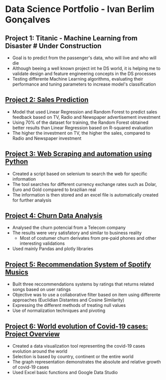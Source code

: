 # Data Science Portfolio - Ivan Berlim Gonçalves

## Project 1: Titanic - Machine Learning from Disaster # Under Construction
* Goal is to predict from the passenger's data, who will live and who will die
* Although beeing a well known project int he DS world, it is helping me to validate design and feature engineering concepts in the DS processes
* Testing differente Machine Learning algorithms, evaluating their performance and tuning parameters to increase model's classification

## [Project 2: Sales Prediction](https://github.com/ivanbergon/Ivan_Portfolio/blob/main/Sales%20Prediction.ipynb)
* Model that used Linear Regression and Random Forest to predict sales feedback based on TV, Radio and Newspaper advertisement investment
* Using 70% of the dataset for training, the Random Forest obtained better results than Linear Regression based on R-squared evaluation
* The higher the investment on TV, the higher the sales, compared to Radio and Newspaper investment

## [Project 3: Web Scraping and automation using Python](https://github.com/ivanbergon/Ivan_Portfolio/blob/main/Web%20Scrapping%20and%20Automation%20using%20Python.ipynb)
* Created a script based on selenium to search the web for specific information
* The tool searches for different currency exchange rates such as Dolar, Euro and Gold compared to brazilian real
* The information is then stored and an excel file is automatically created for further analysis

## [Project 4: Churn Data Analysis](https://github.com/ivanbergon/Ivan_Portfolio/blob/main/Churn%20Data%20Analysis.ipynb)
* Analysed the churn potencial from a Telecom company
* The results were very satisfatory and similar to business reality
  * Most of costumer churn derivates from pre-paid phones and other interesting validations
* Used mainly Pandas and plotly libraries

## [Project 5: Recommendation System of Spotify Musics](https://github.com/ivanbergon/Ivan_Portfolio/blob/main/Recommendation%20System.ipynb)
* Built three reccommendations systems by ratings that returns related songs based on user ratings
* Objective was to use a collaborative filter based on item using differente approaches (Euclidian Distantes and Cosine Similarity)
* Expressing the different methods of treating null values
* Use of normalization techniques and pivoting

## [Project 6: World evolution of Covid-19 cases: Project Overview](https://datastudio.google.com/s/ouiVw0gYe_o)
* Created a data visualization tool representing the covid-19 cases evolution around the world
* Selection is based by country, continent or the entire world
* The graph representation demonstrates the absolute and relative growth of covid-19 cases
* Used Excel basic functions and Google Data Studio


